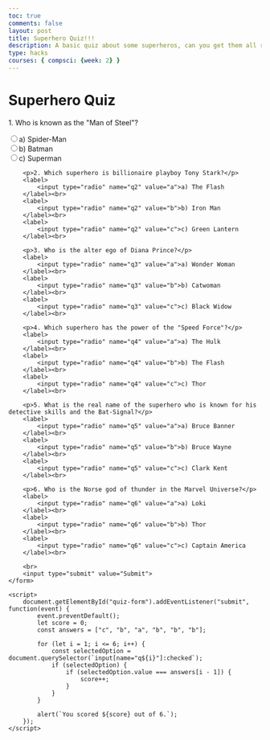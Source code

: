 ```yaml
---
toc: true
comments: false
layout: post
title: Superhero Quiz!!!
description: A basic quiz about some superheros, can you get them all right?
type: hacks
courses: { compsci: {week: 2} }
---
```


<head>
    <meta charset="UTF-8">
    <meta name="viewport" content="width=device-width, initial-scale=1.0">
    <title>Superhero Quiz</title>
</head>
<body>
    <h1>Superhero Quiz</h1>
    <form id="quiz-form">
        <p>1. Who is known as the "Man of Steel"?</p>
        <label>
            <input type="radio" name="q1" value="a">a) Spider-Man
        </label><br>
        <label>
            <input type="radio" name="q1" value="b">b) Batman
        </label><br>
        <label>
            <input type="radio" name="q1" value="c">c) Superman
        </label><br>

        <p>2. Which superhero is billionaire playboy Tony Stark?</p>
        <label>
            <input type="radio" name="q2" value="a">a) The Flash
        </label><br>
        <label>
            <input type="radio" name="q2" value="b">b) Iron Man
        </label><br>
        <label>
            <input type="radio" name="q2" value="c">c) Green Lantern
        </label><br>

        <p>3. Who is the alter ego of Diana Prince?</p>
        <label>
            <input type="radio" name="q3" value="a">a) Wonder Woman
        </label><br>
        <label>
            <input type="radio" name="q3" value="b">b) Catwoman
        </label><br>
        <label>
            <input type="radio" name="q3" value="c">c) Black Widow
        </label><br>

        <p>4. Which superhero has the power of the "Speed Force"?</p>
        <label>
            <input type="radio" name="q4" value="a">a) The Hulk
        </label><br>
        <label>
            <input type="radio" name="q4" value="b">b) The Flash
        </label><br>
        <label>
            <input type="radio" name="q4" value="c">c) Thor
        </label><br>

        <p>5. What is the real name of the superhero who is known for his detective skills and the Bat-Signal?</p>
        <label>
            <input type="radio" name="q5" value="a">a) Bruce Banner
        </label><br>
        <label>
            <input type="radio" name="q5" value="b">b) Bruce Wayne
        </label><br>
        <label>
            <input type="radio" name="q5" value="c">c) Clark Kent
        </label><br>

        <p>6. Who is the Norse god of thunder in the Marvel Universe?</p>
        <label>
            <input type="radio" name="q6" value="a">a) Loki
        </label><br>
        <label>
            <input type="radio" name="q6" value="b">b) Thor
        </label><br>
        <label>
            <input type="radio" name="q6" value="c">c) Captain America
        </label><br>

        <br>
        <input type="submit" value="Submit">
    </form>

    <script>
        document.getElementById("quiz-form").addEventListener("submit", function(event) {
            event.preventDefault();
            let score = 0;
            const answers = ["c", "b", "a", "b", "b", "b"];
            
            for (let i = 1; i <= 6; i++) {
                const selectedOption = document.querySelector(`input[name="q${i}"]:checked`);
                if (selectedOption) {
                    if (selectedOption.value === answers[i - 1]) {
                        score++;
                    }
                }
            }
            
            alert(`You scored ${score} out of 6.`);
        });
    </script>
</body>